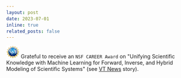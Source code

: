 ```yaml
---
layout: post
date: 2023-07-01
inline: true
related_posts: false
---
```


<img src="/assets/img/nsf-logo.png" alt="NSF" style="width:35px;"> Grateful to receive an `NSF CAREER Award` on "Unifying Scientific Knowledge with Machine Learning for Forward, Inverse, and Hybrid Modeling of Scientific Systems" (see [VT News](https://news.vt.edu/articles/2023/08/eng-cs-making-a-career-on-bridging-scientific-knowledge-and-ai.html) story).